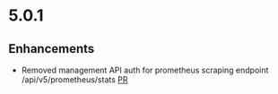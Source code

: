 # 5.0.1

## Enhancements

* Removed management API auth for prometheus scraping endpoint /api/v5/prometheus/stats [PR](https://github.com/emqx/emqx/pull/8299)
